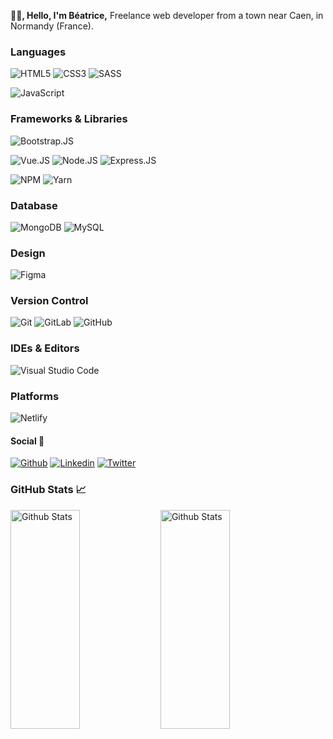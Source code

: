<p>
  <strong>👋🏽, Hello, I'm Béatrice,</strong> Freelance web developer from a town near Caen, in Normandy (France)</b>.
</p>

### Languages

![HTML5](https://img.shields.io/badge/-HTML5-%23E44D27?style=for-the-badge&logo=html5&logoColor=ffffff)
![CSS3](https://img.shields.io/badge/-CSS3-%231572B6?style=for-the-badge&logo=css3) 
![SASS](https://img.shields.io/badge/SASS-hotpink.svg?style=for-the-badge&logo=SASS&logoColor=white)

![JavaScript](https://img.shields.io/badge/JAVASCRIPT-323330?style=for-the-badge&logo=javascript&logoColor=F7DF1E)

### Frameworks & Libraries
![Bootstrap.JS](https://img.shields.io/badge/Bootstrap-563D7C?style=for-the-badge&logo=bootstrap&logoColor=ffffff)

![Vue.JS](https://img.shields.io/badge/-Vue-4fc08d?style=flat-square&logo=Vue.js&logoColor=ffffff)
![Node.JS](https://img.shields.io/badge/NODE.JS-43853D?style=for-the-badge&logo=node.js&logoColor=ffffff)
![Express.JS](https://img.shields.io/badge/Express.js-404D59?style=for-the-badge&logo=express.js&logoColor=ffffff)

![NPM](https://img.shields.io/badge/NPM-%23000000.svg?style=for-the-badge&logo=npm&logoColor=white)
![Yarn](https://img.shields.io/badge/yarn-%232C8EBB.svg?style=for-the-badge&logo=yarn&logoColor=white)

### Database
![MongoDB](https://img.shields.io/badge/MongoDB-4EA94B?style=for-the-badge&logo=mongodb&logoColor=ffffff)
![MySQL](https://img.shields.io/badge/MySQL-00000F?style=for-the-badge&logo=mysql&logoColor=ffffff)

### Design

![Figma](https://img.shields.io/badge/figma-%23F24E1E.svg?style=for-the-badge&logo=figma&logoColor=white)

### Version Control

![Git](https://img.shields.io/badge/git-%23F05033.svg?style=for-the-badge&logo=git&logoColor=white)
![GitLab](https://img.shields.io/badge/gitlab-%23181717.svg?style=for-the-badge&logo=gitlab&logoColor=white)
![GitHub](https://img.shields.io/badge/github-%23121011.svg?style=for-the-badge&logo=github&logoColor=white)

### IDEs & Editors

![Visual Studio Code](https://img.shields.io/badge/Visual%20Studio%20Code-0078d7.svg?style=for-the-badge&logo=visual-studio-code&logoColor=white)

### Platforms

![Netlify](https://img.shields.io/badge/Netlify-00C7B7?style=for-the-badge&logo=netlify&logoColor=white)

#### Social 👥
[![Github](https://img.shields.io/badge/GitHub-%2312100E.svg?&style=for-the-badge&logo=Github&logoColor=white)](https://github.com/bea14)
[![Linkedin](https://img.shields.io/badge/-Djadda%20Farid-black?style=for-the-badge&logo=Linkedin)](https://www.linkedin.com/in/béatrice-moulin-beltrame/)
[![Twitter](https://img.shields.io/badge/twitter-%231DA1F2.svg?&style=for-the-badge&logo=twitter&logoColor=white)](https://twitter.com/beamb14)

### GitHub Stats 📈

<img align="left" width="47%" height="350px" src="https://github-readme-stats.vercel.app/api?username=bea14&hide=stars&show_icons=true&theme=graywhite" alt="Github Stats"/>

<img align="left" width="47%" height="350px" src="https://github-readme-stats.vercel.app/api/top-langs/?username=bea14&layout=compact&theme=graywhite" alt="Github Stats"/> 

